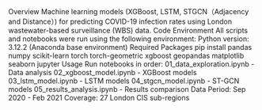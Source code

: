 Overview
Machine learning models (XGBoost, LSTM, STGCN（Adjacency and Distance）) for predicting COVID-19 infection rates using London wastewater-based surveillance (WBS) data.
Code Environment
All scripts and notebooks were run using the following environment:
Python version: 3.12.2 (Anaconda base environment)
Required Packages
pip install pandas numpy scikit-learn torch torch-geometric xgboost geopandas matplotlib seaborn jupyter
Usage
Run notebooks in order:
01_data_exploration.ipynb - Data analysis
02_xgboost_model.ipynb - XGBoost models
03_lstm_model.ipynb - LSTM models
04_stgcn_model.ipynb - ST-GCN models
05_results_analysis.ipynb - Results comparison
Data Period: Sep 2020 - Feb 2021
Coverage: 27 London CIS sub-regions
